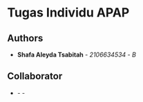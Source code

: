# Tugas Individu APAP

## Authors

* **Shafa Aleyda Tsabitah** - *2106634534* - *B*

## Collaborator

* **<Nama Lengkap di SIAK-NG>** - *<NPM>* - *<Kelas>*
